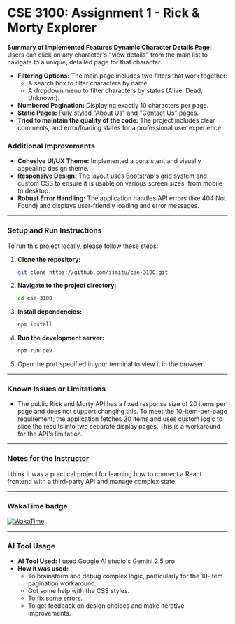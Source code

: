 # CSE 3100: Assignment 1 - Rick & Morty Explorer
**Summary of Implemented Features**
**Dynamic Character Details Page:** Users can click on any character's "view details" from the main list to navigate to a unique, detailed page for that character.
-   **Filtering Options:** The main page includes two filters that work together:
    -   A search box to filter characters by name.
    -   A dropdown menu to filter characters by status (Alive, Dead, Unknown).
-   **Numbered Pagination:** Displaying exactly 10 characters per page.
-   **Static Pages:** Fully styled "About Us" and "Contact Us" pages.
-   **Tried to maintain the quality of the code:** The project includes clear comments, and error/loading states for a professional user experience.

### **Additional Improvements**

-   **Cohesive UI/UX Theme:** Implemented a consistent and visually appealing design theme.
-   **Responsive Design:** The layout uses Bootstrap's grid system and custom CSS to ensure it is usable on various screen sizes, from mobile to desktop.
-   **Robust Error Handling:** The application handles API errors (like 404 Not Found) and displays user-friendly loading and error messages.

---

### **Setup and Run Instructions**

To run this project locally, please follow these steps:

1.  **Clone the repository:**
    ```bash
    git clone https://github.com/ssmitu/cse-3100.git
    ```
2.  **Navigate to the project directory:**
    ```bash
    cd cse-3100
    ```
3.  **Install dependencies:**
    ```bash
    npm install
    ```
4.  **Run the development server:**
    ```bash
    npm run dev
    ```
5.  Open the port specified in your terminal to view it in the browser.

---

### **Known Issues or Limitations**

-   The public Rick and Morty API has a fixed response size of 20 items per page and does not support changing this. To meet the 10-item-per-page requirement, the application fetches 20 items and uses custom logic to slice the results into two separate display pages. This is a workaround for the API's limitation.

---

### **Notes for the Instructor**

I think it was a practical project for learning how to connect a React frontend with a third-party API and manage complex state. 

---
### **WakaTime badge**
[![WakaTime](https://wakatime.com/badge/user/477f582d-9b20-4035-93b6-873e173f480d/project/dosdxevlbz.svg)](https://wakatime.com/badge/user/477f582d-9b20-4035-93b6-873e173f480d/project/dosdxevlbz)

---

### **AI Tool Usage**

-   **AI Tool Used:** I used Google AI studio's Gemini 2.5 pro
-   **How it was used:**
    -   To brainstorm and debug complex logic, particularly for the 10-item pagination workaround.
    -   Got some help with the CSS styles.
    -   To fix some errors.
    -   To get feedback on design choices and make iterative improvements.